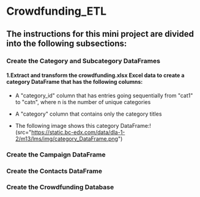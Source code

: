 # Crowdfunding_ETL

## The instructions for this mini project are divided into the following subsections:

### Create the Category and Subcategory DataFrames
#### 1.Extract and transform the crowdfunding.xlsx Excel data to create a category DataFrame that has the following columns:

- A "category_id" column that has entries going sequentially from "cat1" to "catn", where n is the number of unique categories

* A "category" column that contains only the category titles

+ The following image shows this category DataFrame:!(src="https://static.bc-edx.com/data/dla-1-2/m13/lms/img/category_DataFrame.png") 


### Create the Campaign DataFrame
### Create the Contacts DataFrame
### Create the Crowdfunding Database

###
